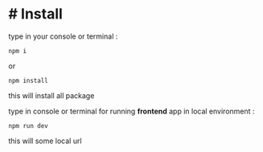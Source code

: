 # # Install

type in your console or terminal :

    npm i

or

    npm install

this will install all package

type in console or terminal for running **frontend** app in local environment :

    npm run dev

this will some local url
